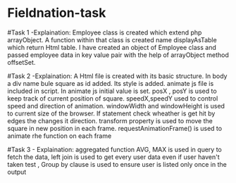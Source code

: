 # Fieldnation-task

#Task 1  -Explaination: 
Employee class is created which extend php arrayObject.  A function within that class is created name displayAsTable which return  Html  table. 
I have created an object of Employee class and passed employee data in key value pair with the help of arrayObject method offsetSet. 

#Task 2 -Explaination:
A Html file is created with its basic structure. In body a div name bule square as id added. Its style is added. animate js file is included in script.
In animate js initial value is set. posX , posY is used to keep track of current position of square. speedX,speedY used to control speed and direction of animation.
windowWidth and windowHeight is used to current size of the browser. If statement check wheather is get hit by edges the changes it direction. transform property is used to move the square in new position in each frame.
requestAnimationFrame() is used to animate rhe function on each frame 

#Task 3 - Explaination:
aggregated function AVG, MAX is used in query to fetch the data, left join is used to get every user data even if user haven't taken test , Group by clause is used to ensure user is listed only once in the output
